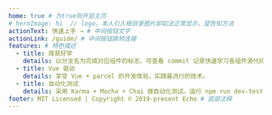```yaml
---
home: true # 为true则开启主页
# heroImage: hi  // logo，本人引入根目录图片却如法正常显示，望告知方法
actionText: 快速上手 → # 中间按钮文字
actionLink: /guide/ # 中间按钮跳转连接
features: # 特色描述
  - title: 简易好学
    details: 以分支名为完成对应组件的标志，可查看 commit 记录快速学习各组件源代码
  - title: Vue 驱动
    details: 享受 Vue + parcel 的开发体验，实践最流行的技术。
  - title: 自动化测试
    details: 采用 Karma + Mocha + Chai 做自动化测试，运行 npm run dev-test 即可实时测试代码。
footer: MIT Licensed | Copyright © 2019-present Echo # 底部注释
---
```

